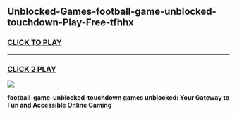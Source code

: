 
## Unblocked-Games-football-game-unblocked-touchdown-Play-Free-tfhhx
<h3>
<a href="https://premium76.site?title=football-game-unblocked-touchdown&ref=20A">CLICK TO PLAY</a></h3>
<hr>

<h3>
<a href="https://premium76.site?title=football-game-unblocked-touchdown&ref=20A">CLICK 2 PLAY</a>
  
</h3>

<a href="https://premium76.site?title=football-game-unblocked-touchdown&ref=20A"><img src="https://clearcache.store/games.png"></a>


**football-game-unblocked-touchdown games unblocked: Your Gateway to Fun and Accessible Online Gaming**
